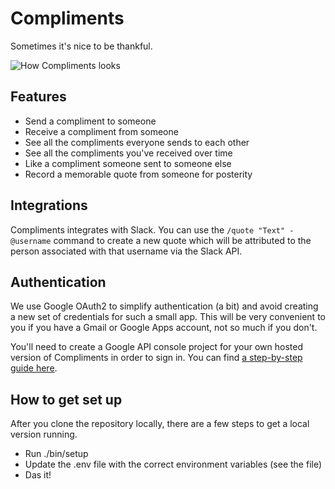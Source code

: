 # Compliments

Sometimes it's nice to be thankful.

![How Compliments looks](https://s3.amazonaws.com/f.cl.ly/items/1H0T0D1B163a1r0z2V0b/Screen%20Shot%202015-10-01%20at%2012.34.58%20PM.png)

## Features
- Send a compliment to someone
- Receive a compliment from someone
- See all the compliments everyone sends to each other
- See all the compliments you've received over time
- Like a compliment someone sent to someone else
- Record a memorable quote from someone for posterity

## Integrations

Compliments integrates with Slack. You can use the `/quote "Text" - @username` 
command to create a new quote which will be attributed to the person associated
with that username via the Slack API.

## Authentication

We use Google OAuth2 to simplify authentication (a bit) and avoid creating a new 
set of credentials for such a small app. This will be very convenient to you if 
you have a Gmail or Google Apps account, not so much if you don't.

You'll need to create a Google API console project for your own hosted version of 
Compliments in order to sign in. You can find [a step-by-step guide here](https://github.com/zquestz/omniauth-google-oauth2#google-api-setup).

## How to get set up

After you clone the repository locally, there are a few steps to get a local 
version running.

- Run ./bin/setup
- Update the .env file with the correct environment variables (see the file)
- Das it!